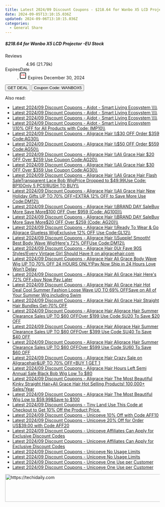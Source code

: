 ```yaml
---
title: Latest 2024/09 Discount Coupons - $218.64 for Wanbo X5 LCD Projector -EU Stock
date: 2024-09-05T13:10:15.036Z
updated: 2024-09-06T13:10:15.036Z
categories:
  - General Share
---
```



<div class="max-w-4xl mx-auto grid grid-cols-1 lg:max-w-5xl lg:gap-x-20 lg:grid-cols-2">
  <div class="relative p-3 col-start-1 row-start-1 flex flex-col-reverse rounded-lg bg-gradient-to-t from-black/75 via-black/0 sm:bg-none sm:row-start-2 sm:p-0 lg:row-start-1">
    <h5 class="mt-1 text-lg font-semibold text-white sm:text-slate-900 md:text-2xl dark:sm:text-white">$218.64 for Wanbo X5 LCD Projector -EU Stock</h5>
  </div>
  
  <div class="col-start-1 col-end-3 row-start-1 grid gap-4 sm:mb-6 sm:grid-cols-4 lg:col-start-2 lg:row-span-6 lg:row-end-6 lg:mb-0 lg:gap-6">
    
  </div>
  <dl class="row-start-2 mt-4 flex items-center text-xs font-medium sm:row-start-3 sm:mt-1 md:mt-2.5 lg:row-start-2">
    <dt class="sr-only">Reviews</dt>
    <dd class="flex items-center text-indigo-600 dark:text-indigo-400">
      <svg width="24" height="24" fill="none" aria-hidden="true" class="mr-1 stroke-current dark:stroke-indigo-500">
        <path d="m12 5 2 5h5l-4 4 2.103 5L12 16l-5.103 3L9 14l-4-4h5l2-5Z" stroke-width="2" stroke-linecap="round" stroke-linejoin="round" />
      </svg>
      <span>4.96 <span class="font-normal text-slate-400">(21.79k)</span></span>
    </dd>
    <dt class="sr-only">ExpiresDate</dt>
    <dd class="flex items-center">
      <svg width="2" height="2" aria-hidden="true" fill="currentColor" class="mx-3 text-slate-300">
        <circle cx="1" cy="1" r="1" />
      </svg>
      <svg width="24" height="24" viewBox="0 0 24 24" fill="none" stroke="currentColor" stroke-width="2">
        <rect x="3" y="3" width="18" height="18" rx="2" fill="#fff" />
        <path d="M6 10L18 10" stroke="red" stroke-width="2" fill="none" />
        <path d="M10 6L10 18" stroke="#fff" stroke-width="2" fill="none" />
      </svg>
      Expires December 30, 2024    </dd>
  </dl>
  <div class="col-start-1 row-start-3 mt-4 self-center sm:col-start-2 sm:row-span-2 sm:row-start-2 sm:mt-0 lg:col-start-1 lg:row-start-3 lg:row-end-4 lg:mt-6">
    <button type="button" onClick="javascript:window.open(decodeURIComponent('https%3A%2F%2Fwww.shareasale.com%2Fu.cfm%3Fd%3D1100686%26m%3D38812%26u%3D4338022'), '_blank');void(0);" class="rounded-lg bg-red-600 px-3 py-2 text-sm font-medium leading-6 text-white">GET DEAL</button>
    <button type="button" onClick="javascript:window.open(decodeURIComponent('https%3A%2F%2Fwww.shareasale.com%2Fu.cfm%3Fd%3D1100686%26m%3D38812%26u%3D4338022'), '_blank');void(0);" class="border-dashed border-2 border-indigo-600 bg-green-100 text-sm leading-6 font-medium py-2 px-3 rounded-lg">Coupon Code: WANBOX5</button>
  </div>
  <p class="col-start-1 mt-4 text-sm leading-6 sm:col-span-2 lg:col-span-1 lg:row-start-4 lg:mt-6 dark:text-slate-400">
     
  </p>
</div>
<span class="atpl-alsoreadstyle">Also read:</span>
<div><ul>
<li><a href="https://coupons.techidaily.com/coupon-1740051-app-19576-impact/"><u>Latest 2024/09 Discount Coupons - Aidot - Smart Living Ecosystem \\\\</u></a></li>
<li><a href="https://coupons.techidaily.com/coupon-1741405-app-19576-impact/"><u>Latest 2024/09 Discount Coupons - Aidot - Smart Living Ecosystem \\\\</u></a></li>
<li><a href="https://coupons.techidaily.com/coupon-1741407-app-19576-impact/"><u>Latest 2024/09 Discount Coupons - Aidot - Smart Living Ecosystem \\\\</u></a></li>
<li><a href="https://coupons.techidaily.com/coupon-1723327-app-19576-impact/"><u>Latest 2024/09 Discount Coupons - Aidot - Smart Living Ecosystem \\10% OFF for All Products with Code: IMP10\\</u></a></li>
<li><a href="https://coupons.techidaily.com/coupon-1671182-app-19272-impact/"><u>Latest 2024/09 Discount Coupons - Aligrace Hair \\$30 OFF Order $359 Code:AG30\\</u></a></li>
<li><a href="https://coupons.techidaily.com/coupon-1671183-app-19272-impact/"><u>Latest 2024/09 Discount Coupons - Aligrace Hair \\$50 OFF Order $559 Code:AG50\\</u></a></li>
<li><a href="https://coupons.techidaily.com/coupon-1693819-app-19272-impact/"><u>Latest 2024/09 Discount Coupons - Aligrace Hair \\Ali Grace Hair $20 OFF Over $259 Use Coupon Code:AG20\\</u></a></li>
<li><a href="https://coupons.techidaily.com/coupon-1695443-app-19272-impact/"><u>Latest 2024/09 Discount Coupons - Aligrace Hair \\Ali Grace Hair $30 OFF Over $359 Use Coupon Code:AG30\\</u></a></li>
<li><a href="https://coupons.techidaily.com/coupon-1709188-app-19272-impact/"><u>Latest 2024/09 Discount Coupons - Aligrace Hair \\Ali Grace Hair Flash SaleTransparent Lace Bob WigPrice Dropped to $49.99Use Code: BP10Only 5 PCS!RUSH TO BUY\\</u></a></li>
<li><a href="https://coupons.techidaily.com/coupon-1689396-app-19272-impact/"><u>Latest 2024/09 Discount Coupons - Aligrace Hair \\Ali Grace Hair New Holiday Gifts UP TO 70% OFF+EXTRA 12% OFF to Save More Use Code:DM12\\</u></a></li>
<li><a href="https://coupons.techidaily.com/coupon-1726536-app-19272-impact/"><u>Latest 2024/09 Discount Coupons - Aligrace Hair \\BRAND DAY SaleBuy More Save More$100 OFF Over $959 (Code: AG100)\\</u></a></li>
<li><a href="https://coupons.techidaily.com/coupon-1671181-app-19272-impact/"><u>Latest 2024/09 Discount Coupons - Aligrace Hair \\BRAND DAY SaleBuy More Save More$20 OFF Over $259 (Code: AG20)\\</u></a></li>
<li><a href="https://coupons.techidaily.com/coupon-1781349-app-19272-impact/"><u>Latest 2024/09 Discount Coupons - Aligrace Hair \\Ready To Wear & Go Aligrace Glueless WigExclusive 12% OFF Use Code:GL12\\</u></a></li>
<li><a href="https://coupons.techidaily.com/coupon-1700026-app-19272-impact/"><u>Latest 2024/09 Discount Coupons - Aligrace Hair \\Supple! Smooth! Best Body Wave Wig!Here's 72% OFFUse Code:DM12\\</u></a></li>
<li><a href="https://coupons.techidaily.com/coupon-1698894-app-19272-impact/"><u>Latest 2024/09 Discount Coupons - Aligrace Hair 0Ur Fave 90S Styles!Every Vintage Girl Should Have It on aligracehair.com</u></a></li>
<li><a href="https://coupons.techidaily.com/coupon-1705007-app-19272-impact/"><u>Latest 2024/09 Discount Coupons - Aligrace Hair Ali Grace Body Wave Wig UP TO 70% OFF 24 HOURS ONLY!Pay Now Ship in 24 Hours Love Won’t Delay</u></a></li>
<li><a href="https://coupons.techidaily.com/coupon-1692592-app-19272-impact/"><u>Latest 2024/09 Discount Coupons - Aligrace Hair Ali Grace Hair Here's 72% OFF+buy Now Pay Later</u></a></li>
<li><a href="https://coupons.techidaily.com/coupon-1702840-app-19272-impact/"><u>Latest 2024/09 Discount Coupons - Aligrace Hair Ali Grace Hair Hot Deal Cool Summer Fashion Loose Wave UO TO 69% OFFSave on All of Your Summer Wig,including Swim</u></a></li>
<li><a href="https://coupons.techidaily.com/coupon-1696981-app-19272-impact/"><u>Latest 2024/09 Discount Coupons - Aligrace Hair Ali Grace Hair Straight Hair Bundles Get-70% OFF</u></a></li>
<li><a href="https://coupons.techidaily.com/coupon-1802230-app-19272-impact/"><u>Latest 2024/09 Discount Coupons - Aligrace Hair Aligrace Hair Summer Clearance Sales UP TO $60 OFFOver $199 Use Code SU20 To Save $20 OFF</u></a></li>
<li><a href="https://coupons.techidaily.com/coupon-1802231-app-19272-impact/"><u>Latest 2024/09 Discount Coupons - Aligrace Hair Aligrace Hair Summer Clearance Sales UP TO $60 OFFOver $399 Use Code SU40 To Save $40 OFF</u></a></li>
<li><a href="https://coupons.techidaily.com/coupon-1802232-app-19272-impact/"><u>Latest 2024/09 Discount Coupons - Aligrace Hair Aligrace Hair Summer Clearance Sales UP TO $60 OFFOver $599 Use Code SU60 To Save $60 OFF</u></a></li>
<li><a href="https://coupons.techidaily.com/coupon-1692758-app-19272-impact/"><u>Latest 2024/09 Discount Coupons - Aligrace Hair Crazy Sale on Aligracehair&UP TO 70% OFF+BUY 1 GET 1</u></a></li>
<li><a href="https://coupons.techidaily.com/coupon-1701058-app-19272-impact/"><u>Latest 2024/09 Discount Coupons - Aligrace Hair Hours Left Semi Annual Sale Black Bob Wig Low To $80</u></a></li>
<li><a href="https://coupons.techidaily.com/coupon-1697897-app-19272-impact/"><u>Latest 2024/09 Discount Coupons - Aligrace Hair The Most Beautiful Kinky Straight Hair+Ali Grace Hair Hot Selling Products! 100,000+ Sales/Year</u></a></li>
<li><a href="https://coupons.techidaily.com/coupon-1690825-app-19272-impact/"><u>Latest 2024/09 Discount Coupons - Aligrace Hair The Most Beautiful Wig Low to $59.99&Save to $100</u></a></li>
<li><a href="https://coupons.techidaily.com/coupon-1788926-app-19135-impact/"><u>Latest 2024/09 Discount Coupons - Tiny Land Use This Code at Checkout to Get 10% Off the Product Price.</u></a></li>
<li><a href="https://coupons.techidaily.com/coupon-1873461-app-18498-impact/"><u>Latest 2024/09 Discount Coupons - Unicoeye 10% Off with Code AFF10</u></a></li>
<li><a href="https://coupons.techidaily.com/coupon-1873462-app-18498-impact/"><u>Latest 2024/09 Discount Coupons - Unicoeye 20% Off for Order US$39.00 with Code AFF20</u></a></li>
<li><a href="https://coupons.techidaily.com/coupon-2008225-app-18498-impact/"><u>Latest 2024/09 Discount Coupons - Unicoeye Affiliates Can Apply for Exclusive Discount Codes</u></a></li>
<li><a href="https://coupons.techidaily.com/coupon-2008226-app-18498-impact/"><u>Latest 2024/09 Discount Coupons - Unicoeye Affiliates Can Apply for Exclusive Discount Codes</u></a></li>
<li><a href="https://coupons.techidaily.com/coupon-1982626-app-18498-impact/"><u>Latest 2024/09 Discount Coupons - Unicoeye No Usage Limits</u></a></li>
<li><a href="https://coupons.techidaily.com/coupon-1982627-app-18498-impact/"><u>Latest 2024/09 Discount Coupons - Unicoeye No Usage Limits</u></a></li>
<li><a href="https://coupons.techidaily.com/coupon-1982625-app-18498-impact/"><u>Latest 2024/09 Discount Coupons - Unicoeye One Use per Customer</u></a></li>
<li><a href="https://coupons.techidaily.com/coupon-1982628-app-18498-impact/"><u>Latest 2024/09 Discount Coupons - Unicoeye One Use per Customer</u></a></li>
</ul></div>

<ins class="adsbygoogle"
      style="display:block"
      data-ad-client="ca-pub-7571918770474297"
      data-ad-slot="8358498916"
      data-ad-format="auto"
      data-full-width-responsive="true"></ins>
<!-- affiliate ads begin -->
<a href="https://unicoeye.pxf.io/c/5597632/2134247/18498" target="_top" id="2134247">
  <img src="//a.impactradius-go.com/display-ad/18498-2134247" border="0" alt="https://techidaily.com" width="728" height="90"/>
</a>
<img height="0" width="0" src="https://unicoeye.pxf.io/i/5597632/2134247/18498" style="position:absolute;visibility:hidden;" border="0" />
<!-- affiliate ads end -->